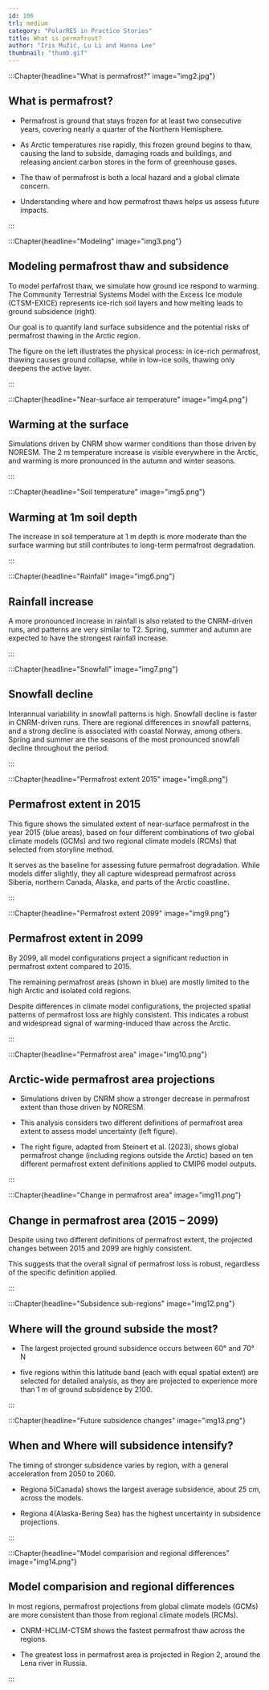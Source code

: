 ```yaml
---
id: 106
trl: medium
category: "PolarRES in Practice Stories"
title: What is permafrost?
author: "Iris Mužić, Lu Li and Hanna Lee"
thumbnail: "thumb.gif"
---
```


<!-- Section one -->

:::Chapter{headline="What is permafrost?" image="img2.jpg"}

## What is permafrost?

- Permafrost is ground that stays frozen for at least two consecutive years, covering nearly a quarter of the Northern Hemisphere.

- As Arctic temperatures rise rapidly, this frozen ground begins to thaw, causing the land to subside, damaging roads and buildings, and releasing ancient carbon stores in the form of greenhouse gases.

- The thaw of permafrost is both a local hazard and a global climate concern.

- Understanding where and how permafrost thaws helps us assess future impacts.

:::

<!-- Section two -->

:::Chapter{headline="Modeling" image="img3.png"}

## Modeling permafrost thaw and subsidence

To model perfafrost thaw, we simulate how ground ice respond to warming. The Community Terrestrial Systems Model with the Excess Ice module (CTSM-EXICE) represents ice-rich soil layers and how melting leads to ground subsidence (right). 

Our goal is to quantify land surface subsidence and the potential risks of permafrost thawing in the Arctic region.

The figure on the left illustrates the physical process: in ice-rich permafrost, thawing causes ground collapse, while in low-ice soils, thawing only deepens the active layer.

:::

<!-- Section three -->

:::Chapter{headline="Near-surface air temperature" image="img4.png"}

## Warming at the surface

Simulations driven by CNRM show warmer conditions than those driven by NORESM. The 2 m temperature increase is visible everywhere in the Arctic, and warming is more pronounced in the autumn and winter seasons.

:::

<!-- Section four -->

:::Chapter{headline="Soil temperature" image="img5.png"}

## Warming at 1m soil depth

The increase in soil temperature at 1 m depth is more moderate than the surface warming but still contributes to long-term permafrost degradation.

:::

<!-- Section five -->

:::Chapter{headline="Rainfall" image="img6.png"}

## Rainfall increase

A more pronounced increase in rainfall is also related to the CNRM-driven runs, and patterns are very similar to T2. Spring, summer and autumn are expected to have the strongest rainfall increase.


:::

<!-- Section six -->

:::Chapter{headline="Snowfall" image="img7.png"}

## Snowfall decline

Interannual variability in snowfall patterns is high. Snowfall decline is faster in CNRM-driven runs. There are regional differences in snowfall patterns, and a strong decline is associated with coastal Norway, among others. Spring and summer are the seasons of the most pronounced snowfall decline throughout the period.

:::

<!-- Section seven -->

:::Chapter{headline="Permafrost extent 2015" image="img8.png"}

## Permafrost extent in 2015

This figure shows the simulated extent of near-surface permafrost in the year 2015 (blue areas), based on four different combinations of two global climate models (GCMs) and two regional climate models (RCMs) that selected from storyline method.

It serves as the baseline for assessing future permafrost degradation. While models differ slightly, they all capture widespread permafrost across Siberia, northern Canada, Alaska, and parts of the Arctic coastline.

:::

<!-- Section eight -->

:::Chapter{headline="Permafrost extent 2099" image="img9.png"}

## Permafrost extent in 2099

By 2099, all model configurations project a significant reduction in permafrost extent compared to 2015.

The remaining permafrost areas (shown in blue) are mostly limited to the high Arctic and isolated cold regions.

Despite differences in climate model configurations, the projected spatial patterns of permafrost loss are highly consistent. This indicates a robust and widespread signal of warming-induced thaw across the Arctic.

:::

<!-- Section nine -->

:::Chapter{headline="Permafrost area" image="img10.png"}

## Arctic-wide permafrost area projections

- Simulations driven by CNRM show a stronger decrease in permafrost extent than those driven by NORESM.

- This analysis considers two different definitions of permafrost area extent to assess model uncertainty (left figure).

- The right figure, adapted from Steinert et al. (2023), shows global permafrost change (including regions outside the Arctic) based on ten different permafrost extent definitions applied to CMIP6 model outputs.

:::

<!-- Section ten -->

:::Chapter{headline="Change in permafrost area" image="img11.png"}

## Change in permafrost area (2015 – 2099)

Despite using two different definitions of permafrost extent, the projected changes between 2015 and 2099 are highly consistent.

This suggests that the overall signal of permafrost loss is robust, regardless of the specific definition applied.

:::

<!-- Section eleven -->

:::Chapter{headline="Subsidence sub-regions" image="img12.png"}

## Where will the ground subside the most?

- The largest projected ground subsidence occurs between 60° and 70° N 

- five regions within this latitude band (each with equal spatial extent) are selected for detailed analysis, as they are projected to experience more than 1 m of ground subsidence by 2100.

:::

<!-- Section twelve -->

:::Chapter{headline="Future subsidence changes" image="img13.png"}

## When and Where will subsidence intensify?

The timing of stronger subsidence varies by region, with a general acceleration from 2050 to 2060.

- Regiona 5(Canada) shows the largest average subsidence, about 25 cm, across the models.

- Regiona 4(Alaska-Bering Sea) has the highest uncertainty in subsidence projections.

:::

<!-- Section thirteen -->

:::Chapter{headline="Model comparision and regional differences" image="img14.png"}

## Model comparision and regional differences

In most regions, permafrost projections from global climate models (GCMs) are more consistent than those from regional climate models (RCMs). 

- CNRM-HCLIM-CTSM shows the fastest permafrost thaw across the regions. 

- The greatest loss in permafrost area is projected in Region 2, around the Lena river in Russia.

:::
